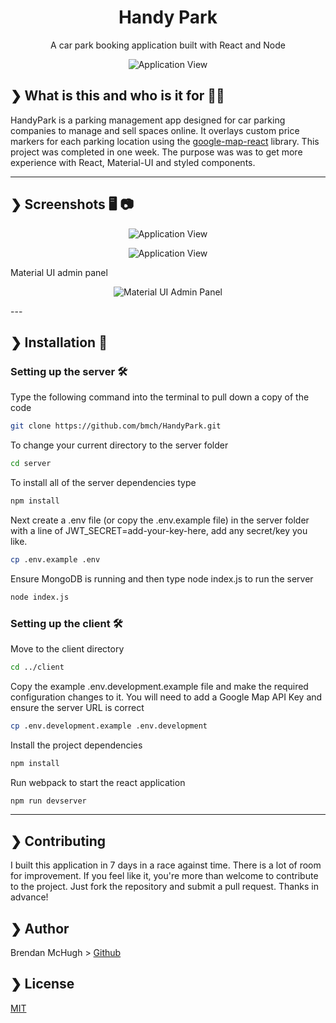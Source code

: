 <h1 align="center">Handy Park</h1>

<div align="center">A car park booking application built with React and Node </div>

<p align="center">
  <img alt="Application View" src="https://i.imgur.com/emJU2TZ.jpg">
</p>

## ❯ What is this and who is it for 🤷‍♀️

HandyPark is a parking management app designed for car parking companies to manage and sell spaces online.
It overlays custom price markers for each parking location using the [google-map-react](https://github.com/google-map-react/google-map-react) library. This project was completed in one week. The purpose was was to get more experience with React, Material-UI and styled components.

---

## ❯ Screenshots 🖥️ 📷

<p align="center">
  <img alt="Application View" src="https://github.com/bmch/HandyPark/blob/master/img/React%20App.gif">
</p>

<p align="center">
  <img alt="Application View" src="https://i.imgur.com/2ddhxcu.png">
</p>

Material UI admin panel

<p align="center">
  <img alt="Material UI Admin Panel" src="https://i.imgur.com/jPYTL1m.png">
</p>
---

## ❯ Installation 💾

### Setting up the server 🛠

Type the following command into the terminal to pull down a copy of the code

```bash
git clone https://github.com/bmch/HandyPark.git
```

To change your current directory to the server folder

```bash
cd server
```

To install all of the server dependencies type

```bash
npm install
```

Next create a .env file (or copy the .env.example file) in the server folder with a line of JWT_SECRET=add-your-key-here, add any secret/key you like.

```bash
cp .env.example .env
```

Ensure MongoDB is running and then type node index.js to run the server

```bash
node index.js
```

### Setting up the client 🛠

Move to the client directory

```bash
cd ../client
```

Copy the example .env.development.example file and make the required configuration changes to it.
You will need to add a Google Map API Key and ensure the server URL is correct

```bash
cp .env.development.example .env.development
```

Install the project dependencies

```bash
npm install
```

Run webpack to start the react application

```bash
npm run devserver
```

---

## ❯ Contributing

I built this application in 7 days in a race against time. There is a lot of room for improvement. If you feel like it, you're more than welcome to contribute to the project. Just fork the repository and submit a pull request. Thanks in advance!

## ❯ Author

Brendan McHugh > [Github](https://github.com/bmch)

## ❯ License

[MIT](https://opensource.org/licenses/MIT)
